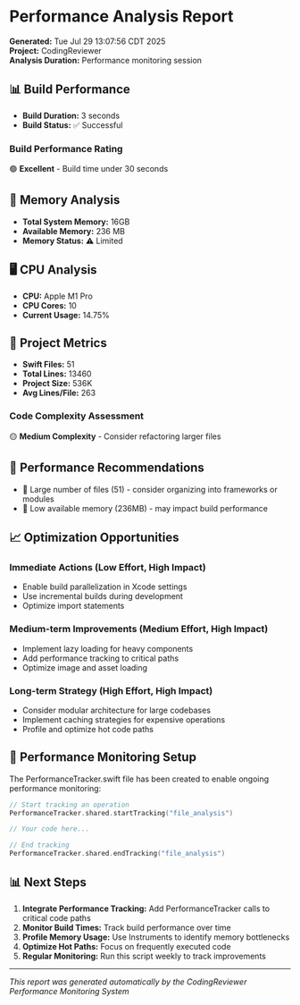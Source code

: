 # Performance Analysis Report

**Generated:** Tue Jul 29 13:07:56 CDT 2025  
**Project:** CodingReviewer  
**Analysis Duration:** Performance monitoring session

## 📊 Build Performance

- **Build Duration:** 3 seconds
- **Build Status:** ✅ Successful

### Build Performance Rating
🟢 **Excellent** - Build time under 30 seconds

## 💾 Memory Analysis

- **Total System Memory:** 16GB
- **Available Memory:** 236 MB
- **Memory Status:** ⚠️ Limited

## 🖥️ CPU Analysis

- **CPU:** Apple M1 Pro
- **CPU Cores:** 10
- **Current Usage:** 14.75%

## 📁 Project Metrics

- **Swift Files:** 51
- **Total Lines:** 13460
- **Project Size:** 536K
- **Avg Lines/File:** 263

### Code Complexity Assessment
🟡 **Medium Complexity** - Consider refactoring larger files

## 🎯 Performance Recommendations

- 📁 Large number of files (51) - consider organizing into frameworks or modules
- 💾 Low available memory (236MB) - may impact build performance

## 📈 Optimization Opportunities

### Immediate Actions (Low Effort, High Impact)
- Enable build parallelization in Xcode settings
- Use incremental builds during development
- Optimize import statements

### Medium-term Improvements (Medium Effort, High Impact)
- Implement lazy loading for heavy components
- Add performance tracking to critical paths
- Optimize image and asset loading

### Long-term Strategy (High Effort, High Impact)
- Consider modular architecture for large codebases
- Implement caching strategies for expensive operations
- Profile and optimize hot code paths

## 🔧 Performance Monitoring Setup

The PerformanceTracker.swift file has been created to enable ongoing performance monitoring:

```swift
// Start tracking an operation
PerformanceTracker.shared.startTracking("file_analysis")

// Your code here...

// End tracking
PerformanceTracker.shared.endTracking("file_analysis")
```

## 📊 Next Steps

1. **Integrate Performance Tracking:** Add PerformanceTracker calls to critical code paths
2. **Monitor Build Times:** Track build performance over time
3. **Profile Memory Usage:** Use Instruments to identify memory bottlenecks
4. **Optimize Hot Paths:** Focus on frequently executed code
5. **Regular Monitoring:** Run this script weekly to track improvements

---

*This report was generated automatically by the CodingReviewer Performance Monitoring System*
